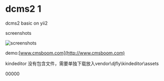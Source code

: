 dcms2 1
=====

dcms2 basic on yii2

screenshots

![screenshots](http://www.cmsboom.com/upload/post/201405/162804d3b1jxnoxmgi4oi1.png)

demo:[www.cmsboom.com](http://www.cmsboom.com)

kindeditor 没有包含文件，需要单独下载放入vendor\djfly\kindeditor\assets

00000
